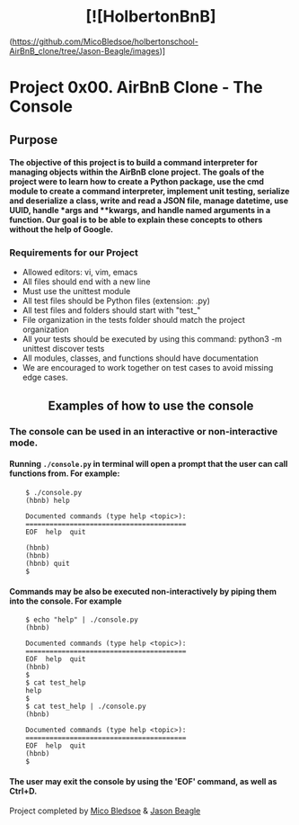 # <center>[![HolbertonBnB]
(https://github.com/MicoBledsoe/holbertonschool-AirBnB_clone/tree/Jason-Beagle/images)]

# Project 0x00. AirBnB Clone - The Console

## Purpose

#### 	The objective of this project is to build a command interpreter for managing  objects within the AirBnB clone project. The goals of the project were to learn how to create a Python package, use the cmd module to create a command interpreter, implement unit testing, serialize and deserialize a class, write and read a JSON file, manage datetime, use UUID, handle *args and **kwargs, and handle named arguments in a function. Our goal is to be able to explain these concepts to others without the help of Google.

### Requirements for our Project

-   Allowed editors: vi, vim, emacs
-   All files should end with a new line
-   Must use the unittest module
-   All test files should be Python files (extension: .py)
-   All test files and folders should start with "test_"
-   File organization in the tests folder should match the project organization
-   All your tests should be executed by using this command: python3 -m unittest discover tests
-   All modules, classes, and functions should have documentation
-   We are encouraged to work together on test cases to avoid missing edge cases.


## <center> Examples of how to use the console

###  The console can be used in an interactive or non-interactive mode.

#### Running `./console.py` in terminal will open a prompt that the user can call functions from. For example:

    
		$ ./console.py
		(hbnb) help

		Documented commands (type help <topic>):
		========================================
		EOF  help  quit

		(hbnb) 
		(hbnb) 
		(hbnb) quit
		$

#### Commands may be also be executed non-interactively by piping them into the console. For example


		$ echo "help" | ./console.py
		(hbnb)

		Documented commands (type help <topic>):
		========================================
		EOF  help  quit
		(hbnb) 
		$
		$ cat test_help
		help
		$
		$ cat test_help | ./console.py
		(hbnb)

		Documented commands (type help <topic>):
		========================================
		EOF  help  quit
		(hbnb) 
		$

#### The user may exit the console by using the 'EOF' command, as well as Ctrl+D.

Project completed by [Mico Bledsoe](https://github.com/MicoBledsoe) & [Jason Beagle](https://github.com/JasonBeagle)